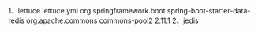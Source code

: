 1、lettuce
    lettuce.yml
    <!-- redis_lettuce -->
    <dependency>
        <groupId>org.springframework.boot</groupId>
        <artifactId>spring-boot-starter-data-redis</artifactId>
    </dependency>
    <dependency>
        <groupId>org.apache.commons</groupId>
        <artifactId>commons-pool2</artifactId>
        <version>2.11.1</version>
    </dependency>
2、jedis
